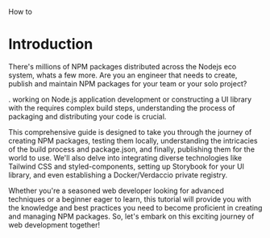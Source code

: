 How to 
# Introduction 
There's millions of NPM packages distributed across the Nodejs eco system, whats a few more. Are you an engineer that needs to create, publish and maintain NPM packages for your team or your solo project?   

. working on Node.js application development or constructing a UI library with the requires complex build steps, understanding the process of packaging and distributing your code is crucial. 

This comprehensive guide is designed to take you through the journey of creating NPM packages, testing them locally, understanding the intricacies of the build process and package.json, and finally, publishing them for the world to use. We'll also delve into integrating diverse technologies like Tailwind CSS and styled-components, setting up Storybook for your UI library, and even establishing a Docker/Verdaccio private registry.

Whether you're a seasoned web developer looking for advanced techniques or a beginner eager to learn, this tutorial will provide you with the knowledge and best practices you need to become proficient in creating and managing NPM packages. So, let's embark on this exciting journey of web development together!